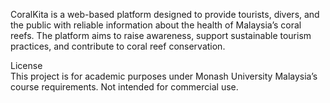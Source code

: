 CoralKita is a web-based platform designed to provide tourists, divers, and the public with reliable information about the health of Malaysia’s coral reefs. The platform aims to raise awareness, support sustainable tourism practices, and contribute to coral reef conservation.



License  
This project is for academic purposes under Monash University Malaysia’s course requirements. Not intended for commercial use.
